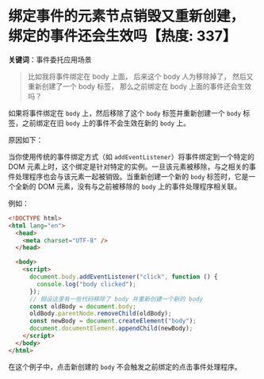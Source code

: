 # 绑定事件的元素节点销毁又重新创建， 绑定的事件还会生效吗【热度: 337】

**关键词**：事件委托应用场景

> 比如我将事件绑定在 body 上面， 后来这个 body 人为移除掉了， 然后又重新创建了一个 body 标签， 那么之前绑定在 body 上面的事件还会生效吗？

如果将事件绑定在 `body` 上，然后移除了这个 `body` 标签并重新创建一个 `body` 标签，之前绑定在旧 `body` 上的事件不会生效在新的 `body` 上。

原因如下：

当你使用传统的事件绑定方式（如 `addEventListener`）将事件绑定到一个特定的 DOM 元素上时，这个绑定是针对特定的实例。一旦该元素被移除，与之相关的事件处理程序也会与该元素一起被销毁。当重新创建一个新的 `body` 标签时，它是一个全新的 DOM 元素，没有与之前被移除的 `body` 上的事件处理程序相关联。

例如：

```html
<!DOCTYPE html>
<html lang="en">
  <head>
    <meta charset="UTF-8" />
  </head>

  <body>
    <script>
      document.body.addEventListener("click", function () {
        console.log("body clicked");
      });
      // 假设这里有一些代码移除了 body 并重新创建一个新的 body
      const oldBody = document.body;
      oldBody.parentNode.removeChild(oldBody);
      const newBody = document.createElement("body");
      document.documentElement.appendChild(newBody);
    </script>
  </body>
</html>
```

在这个例子中，点击新创建的 `body` 不会触发之前绑定的点击事件处理程序。